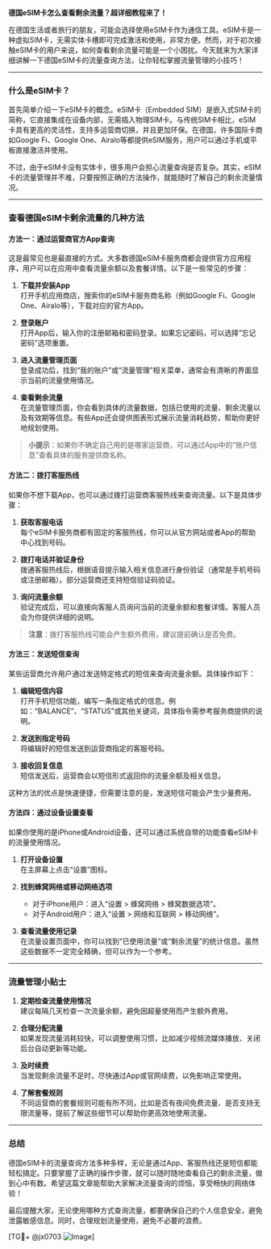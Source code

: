 **德国eSIM卡怎么查看剩余流量？超详细教程来了！**

在德国生活或者旅行的朋友，可能会选择使用eSIM卡作为通信工具。eSIM卡是一种虚拟SIM卡，无需实体卡槽即可完成激活和使用，非常方便。然而，对于初次接触eSIM卡的用户来说，如何查看剩余流量可能是一个小困扰。今天就来为大家详细讲解一下德国eSIM卡的流量查询方法，让你轻松掌握流量管理的小技巧！

---

### 什么是eSIM卡？

首先简单介绍一下eSIM卡的概念。eSIM卡（Embedded SIM）是嵌入式SIM卡的简称，它直接集成在设备内部，无需插入物理SIM卡。与传统SIM卡相比，eSIM卡具有更高的灵活性，支持多运营商切换，并且更加环保。在德国，许多国际卡商如Google Fi、Google One、Airalo等都提供eSIM服务，用户可以通过手机或平板直接激活并使用。

不过，由于eSIM卡没有实体卡，很多用户会担心流量查询是否复杂。其实，eSIM卡的流量管理并不难，只要按照正确的方法操作，就能随时了解自己的剩余流量情况。

---

### 查看德国eSIM卡剩余流量的几种方法

#### 方法一：通过运营商官方App查询

这是最常见也是最直接的方式。大多数德国eSIM卡服务商都会提供官方应用程序，用户可以在应用中查看流量余额以及套餐详情。以下是一些常见的步骤：

1. **下载并安装App**  
   打开手机应用商店，搜索你的eSIM卡服务商名称（例如Google Fi、Google One、Airalo等），下载对应的官方App。

2. **登录账户**  
   打开App后，输入你的注册邮箱和密码登录。如果忘记密码，可以选择“忘记密码”选项重置。

3. **进入流量管理页面**  
   登录成功后，找到“我的账户”或“流量管理”相关菜单，通常会有清晰的界面显示当前的流量使用情况。

4. **查看剩余流量**  
   在流量管理页面，你会看到具体的流量数据，包括已使用的流量、剩余流量以及有效期等信息。有些App还会提供图表形式展示流量消耗趋势，帮助你更好地规划使用。

> **小提示**：如果你不确定自己用的是哪家运营商，可以通过App中的“账户信息”查看具体的服务提供商名称。

#### 方法二：拨打客服热线

如果你不想下载App，也可以通过拨打运营商客服热线来查询流量。以下是具体步骤：

1. **获取客服电话**  
   每个eSIM卡服务商都有固定的客服热线，你可以从官方网站或者App的帮助中心找到号码。

2. **拨打电话并验证身份**  
   拨通客服热线后，根据语音提示输入相关信息进行身份验证（通常是手机号码或注册邮箱）。部分运营商还支持短信验证码验证。

3. **询问流量余额**  
   验证完成后，可以直接向客服人员询问当前的流量余额和套餐详情。客服人员会为你提供详细的说明。

> **注意**：拨打客服热线可能会产生额外费用，建议提前确认是否免费。

#### 方法三：发送短信查询

某些运营商允许用户通过发送特定格式的短信来查询流量余额。具体操作如下：

1. **编辑短信内容**  
   打开手机短信功能，编写一条指定格式的信息。例如：“BALANCE”、“STATUS”或其他关键词，具体指令需参考服务商提供的说明。

2. **发送到指定号码**  
   将编辑好的短信发送到运营商指定的客服号码。

3. **接收回复信息**  
   短信发送后，运营商会以短信形式返回你的流量余额及相关信息。

这种方法的优点是快速便捷，但需要注意的是，发送短信可能会产生少量费用。

#### 方法四：通过设备设置查看

如果你使用的是iPhone或Android设备，还可以通过系统自带的功能查看eSIM卡的流量使用情况。

1. **打开设备设置**  
   在主屏幕上点击“设置”图标。

2. **找到蜂窝网络或移动网络选项**  
   - 对于iPhone用户：进入“设置 > 蜂窝网络 > 蜂窝数据选项”。
   - 对于Android用户：进入“设置 > 网络和互联网 > 移动网络”。

3. **查看流量使用记录**  
   在流量设置页面中，你可以找到“已使用流量”或“剩余流量”的统计信息。虽然这些数据不一定完全精确，但可以作为一个参考。

---

### 流量管理小贴士

1. **定期检查流量使用情况**  
   建议每隔几天检查一次流量余额，避免因超量使用而产生额外费用。

2. **合理分配流量**  
   如果发现流量消耗较快，可以调整使用习惯，比如减少视频流媒体播放、关闭后台自动更新等功能。

3. **及时续费**  
   当发现剩余流量不足时，尽快通过App或官网续费，以免影响正常使用。

4. **了解套餐规则**  
   不同运营商的套餐规则可能有所不同，比如是否有夜间免费流量、是否支持无限流量等，提前了解这些细节可以帮助你更高效地使用流量。

---

### 总结

德国eSIM卡的流量查询方法多种多样，无论是通过App、客服热线还是短信都能轻松搞定。只要掌握了正确的操作步骤，就可以随时随地查看自己的剩余流量，做到心中有数。希望这篇文章能帮助大家解决流量查询的烦恼，享受畅快的网络体验！

最后提醒大家，无论使用哪种方式查询流量，都要确保自己的个人信息安全，避免泄露敏感信息。同时，合理规划流量使用，避免不必要的浪费。

[TG💪+ @jx0703 ![Image](https://github.com/user-attachments/assets/dbca1d08-cadb-493c-b0ec-ad6f7a83f270)]